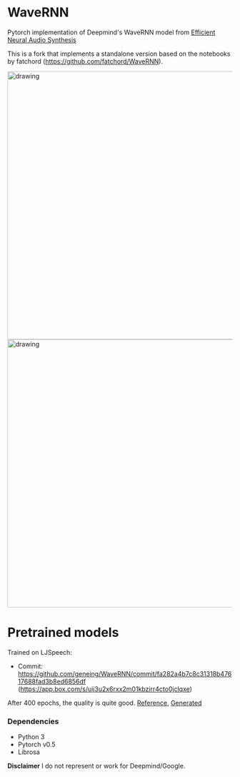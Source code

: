 # WaveRNN

Pytorch implementation of Deepmind's WaveRNN model from [Efficient Neural Audio Synthesis](https://arxiv.org/abs/1802.08435v1)

This is a fork that implements a standalone version based on the notebooks by fatchord (https://github.com/fatchord/WaveRNN).


<img src="https://raw.githubusercontent.com/fatchord/WaveRNN/master/assets/WaveRNN.png" alt="drawing" width="600px"/>
<img src="https://raw.githubusercontent.com/fatchord/WaveRNN/master/assets/wavernn_alt_model_hrz2.png" alt="drawing" width="600px"/>




# Pretrained models

Trained on LJSpeech:

* Commit: https://github.com/geneing/WaveRNN/commit/fa282a4b7c8c31318b47617688fad3b8ed6856df (https://app.box.com/s/uij3u2x6rxx2m01kbzirr4cto0jclqxe)

After 400 epochs, the quality is quite good. [Reference](https://app.box.com/s/nm9reae7x8dh5j4ot63g8njdnsegkmnd), [Generated](https://app.box.com/s/juz31710hsma6xs8z26eh4dvn53wzidc)

### Dependencies
* Python 3
* Pytorch v0.5
* Librosa

**Disclaimer** I do not represent or work for Deepmind/Google.
